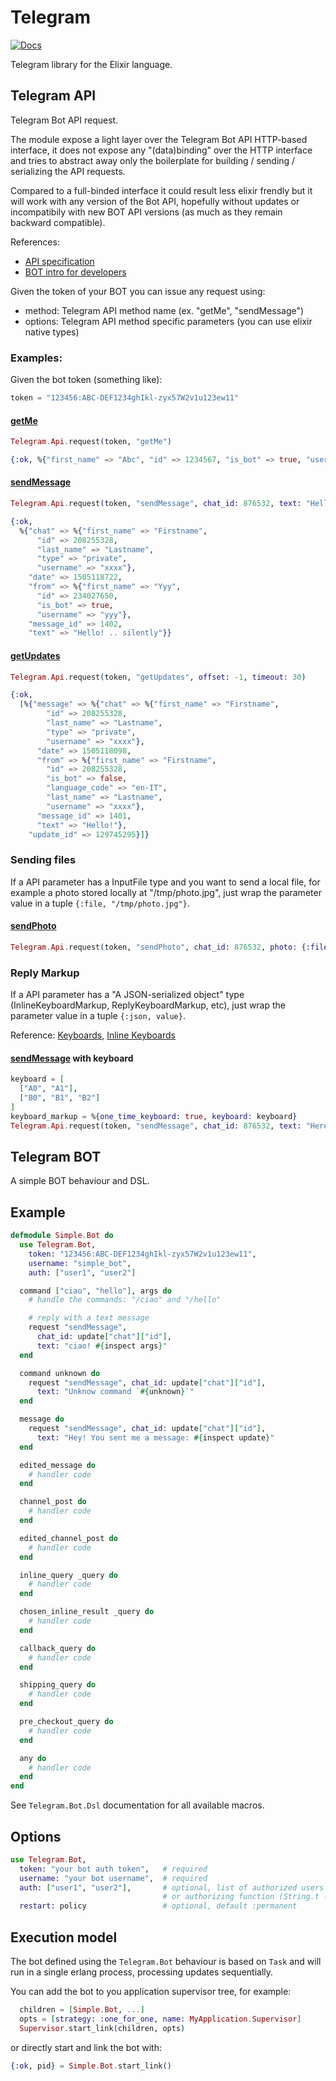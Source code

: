 # Telegram

[![Docs](https://img.shields.io/badge/docs-latest-green.svg)](https://visciang.github.io/telegram)

Telegram library for the Elixir language.

## Telegram API

Telegram Bot API request.

The module expose a light layer over the Telegram Bot API HTTP-based interface,
it does not expose any "(data)binding" over the HTTP interface and tries to abstract
away only the boilerplate for building / sending / serializing the API requests.

Compared to a full-binded interface it could result less elixir frendly but it will
work with any version of the Bot API, hopefully without updates or incompatibily
with new BOT API versions (as much as they remain backward compatible).


References:
* [API specification](https://core.telegram.org/bots/api)
* [BOT intro for developers](https://core.telegram.org/bots)

Given the token of your BOT you can issue any request using:
* method: Telegram API method name (ex. "getMe", "sendMessage")
* options: Telegram API method specific parameters (you can use elixir native types)

### Examples:

Given the bot token (something like):

```elixir
token = "123456:ABC-DEF1234ghIkl-zyx57W2v1u123ew11"
```

#### [getMe](https://core.telegram.org/bots/api#getme)

```elixir
Telegram.Api.request(token, "getMe")

{:ok, %{"first_name" => "Abc", "id" => 1234567, "is_bot" => true, "username" => "ABC"}}
```

#### [sendMessage](https://core.telegram.org/bots/api#sendmessage)

```elixir
Telegram.Api.request(token, "sendMessage", chat_id: 876532, text: "Hello! .. silently", disable_notification: true)

{:ok,
  %{"chat" => %{"first_name" => "Firstname",
      "id" => 208255328,
      "last_name" => "Lastname",
      "type" => "private",
      "username" => "xxxx"},
    "date" => 1505118722,
    "from" => %{"first_name" => "Yyy",
      "id" => 234027650,
      "is_bot" => true,
      "username" => "yyy"},
    "message_id" => 1402,
    "text" => "Hello! .. silently"}}
```

#### [getUpdates](https://core.telegram.org/bots/api#getupdates)

```elixir
Telegram.Api.request(token, "getUpdates", offset: -1, timeout: 30)

{:ok,
  [%{"message" => %{"chat" => %{"first_name" => "Firstname",
        "id" => 208255328,
        "last_name" => "Lastname",
        "type" => "private",
        "username" => "xxxx"},
      "date" => 1505118098,
      "from" => %{"first_name" => "Firstname",
        "id" => 208255328,
        "is_bot" => false,
        "language_code" => "en-IT",
        "last_name" => "Lastname",
        "username" => "xxxx"},
      "message_id" => 1401,
      "text" => "Hello!"},
    "update_id" => 129745295}]}
```

### Sending files

If a API parameter has a InputFile type and you want to send a local file,
for example a photo stored locally at "/tmp/photo.jpg", just wrap the parameter
value in a tuple `{:file, "/tmp/photo.jpg"}`.

#### [sendPhoto](https://core.telegram.org/bots/api#sendphoto)

```elixir
Telegram.Api.request(token, "sendPhoto", chat_id: 876532, photo: {:file, "/tmp/photo.jpg"})
```

### Reply Markup

If a API parameter has a "A JSON-serialized object" type (InlineKeyboardMarkup, ReplyKeyboardMarkup, etc),
just wrap the parameter value in a tuple `{:json, value}`.

Reference: [Keyboards](https://core.telegram.org/bots#keyboards),
[Inline Keyboards](https://core.telegram.org/bots#inline-keyboards-and-on-the-fly-updating)

#### [sendMessage](https://core.telegram.org/bots/api#sendmessage) with keyboard

```elixir
keyboard = [
  ["A0", "A1"],
  ["B0", "B1", "B2"]
]
keyboard_markup = %{one_time_keyboard: true, keyboard: keyboard}
Telegram.Api.request(token, "sendMessage", chat_id: 876532, text: "Here a keyboard!", reply_markup: {:json, keyboard_markup})
```

## Telegram BOT

A simple BOT behaviour and DSL.

## Example

```elixir
defmodule Simple.Bot do
  use Telegram.Bot,
    token: "123456:ABC-DEF1234ghIkl-zyx57W2v1u123ew11",
    username: "simple_bot",
    auth: ["user1", "user2"]

  command ["ciao", "hello"], args do
    # handle the commands: "/ciao" and "/hello"

    # reply with a text message
    request "sendMessage",
      chat_id: update["chat"]["id"],
      text: "ciao! #{inspect args}"
  end

  command unknown do
    request "sendMessage", chat_id: update["chat"]["id"],
      text: "Unknow command `#{unknown}`"
  end

  message do
    request "sendMessage", chat_id: update["chat"]["id"],
      text: "Hey! You sent me a message: #{inspect update}"
  end

  edited_message do
    # handler code
  end

  channel_post do
    # handler code
  end

  edited_channel_post do
    # handler code
  end

  inline_query _query do
    # handler code
  end

  chosen_inline_result _query do
    # handler code
  end

  callback_query do
    # handler code
  end

  shipping_query do
    # handler code
  end

  pre_checkout_query do
    # handler code
  end

  any do
    # handler code
  end
end
```

See `Telegram.Bot.Dsl` documentation for all available macros.

## Options

```elixir
use Telegram.Bot,
  token: "your bot auth token",   # required
  username: "your bot username",  # required
  auth: ["user1", "user2"],       # optional, list of authorized users
                                  # or authorizing function (String.t -> boolean)
  restart: policy                 # optional, default :permanent
```

## Execution model

The bot defined using the `Telegram.Bot` behaviour is based on `Task`
and will run in a single erlang process, processing updates sequentially.

You can add the bot to you application supervisor tree, for example:

```elixir
  children = [Simple.Bot, ...]
  opts = [strategy: :one_for_one, name: MyApplication.Supervisor]
  Supervisor.start_link(children, opts)
```

or directly start and link the bot with:

```elixir
{:ok, pid} = Simple.Bot.start_link()
```
